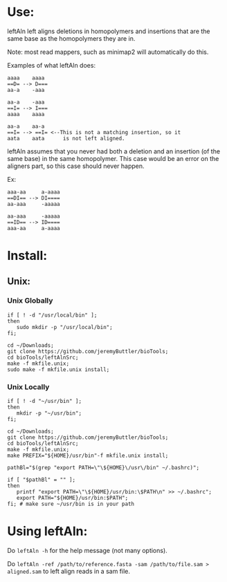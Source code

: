 # Use:

leftAln left aligns deletions in  homopolymers and
  insertions that are the same base as the homopolymers
  they are in.

Note: most read mappers, such as minimap2 will
  automatically do this.

Examples of what leftAln does:

```
aaaa    aaaa
==D= --> D===
aa-a    -aaa

aa-a    -aaa
==I= --> I===
aaaa    aaaa

aa-a    aa-a
==I= --> ==I= <--This is not a matching insertion, so it
aata    aata      is not left aligned.
```

leftAln assumes that you never had both a deletion and
  an insertion (of the same base) in the same homopolymer.
  This case would be an error on the aligners part, so
  this case should never happen.

Ex:

```
aaa-aa     a-aaaa
==DI== --> DI====
aa-aaa     -aaaaa

aa-aaa     -aaaaa
==ID== --> ID====
aaa-aa     a-aaaa
```

# Install:

## Unix:

### Unix Globally

```
if [ ! -d "/usr/local/bin" ];
then
   sudo mkdir -p "/usr/local/bin";
fi;

cd ~/Downloads;
git clone https://github.com/jeremyButtler/bioTools;
cd bioTools/leftAlnSrc;
make -f mkfile.unix;
sudo make -f mkfile.unix install;
```

### Unix Locally

```
if [ ! -d "~/usr/bin" ];
then
   mkdir -p "~/usr/bin";
fi;

cd ~/Downloads;
git clone https://github.com/jeremyButtler/bioTools;
cd bioTools/leftAlnSrc;
make -f mkfile.unix;
make PREFIX="${HOME}/usr/bin"-f mkfile.unix install;

pathBl="$(grep "export PATH=\"\${HOME}\/usr\/bin" ~/.bashrc)";

if [ "$pathBl" = "" ];
then
   printf "export PATH=\"\${HOME}/usr/bin:\$PATH\n" >> ~/.bashrc";
   export PATH="${HOME}/usr/bin:$PATH";
fi; # make sure ~/usr/bin is in your path
```

# Using leftAln:

Do `leftAln -h` for the help message (not many options).

Do `leftAln -ref /path/to/reference.fasta -sam /path/to/file.sam > aligned.sam`
  to left align reads in a sam file.
